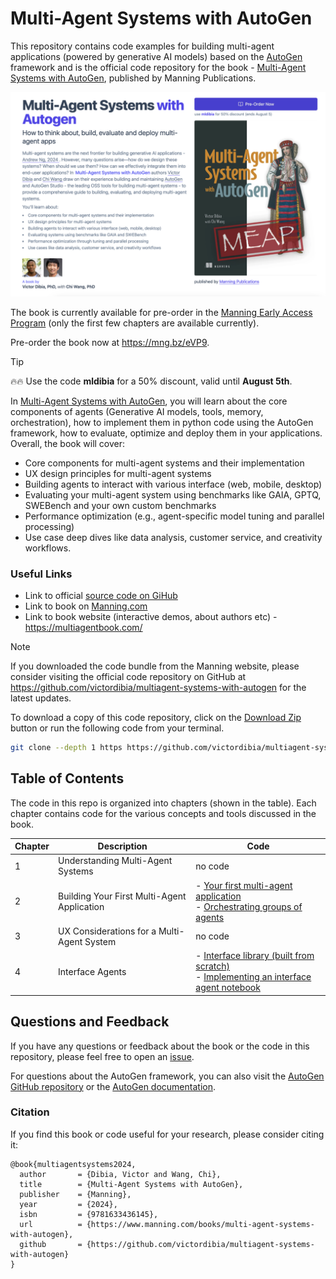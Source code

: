 # Multi-Agent Systems with AutoGen

This repository contains code examples for building multi-agent applications (powered by generative AI models) based on the [AutoGen](https://github.com/microsoft/autogen) framework and is the official code repository for the book - [Multi-Agent Systems with AutoGen](https://mng.bz/eVP9), published by Manning Publications.

[![Multi-Agent Systems with AutoGen Manning Early Access Program](/docs/images/bookcover.png)](https://mng.bz/eVP9)

The book is currently available for pre-order in the [Manning Early Access Program](https://mng.bz/eVP9) (only the first few chapters are available currently).

Pre-order the book now at https://mng.bz/eVP9.

> [!TIP]
> 🔥🔥 Use the code **mldibia** for a 50% discount, valid until **August 5th**.

In [Multi-Agent Systems with AutoGen](https://mng.bz/eVP9), you will learn about the core components of agents (Generative AI models, tools, memory, orchestration), how to implement them in python code using the AutoGen framework, how to evaluate, optimize and deploy them in your applications. Overall, the book will cover:

- Core components for multi-agent systems and their implementation
- UX design principles for multi-agent systems
- Building agents to interact with various interface (web, mobile, desktop)
- Evaluating your multi-agent system using benchmarks like GAIA, GPTQ, SWEBench and your own custom benchmarks
- Performance optimization (e.g., agent-specific model tuning and parallel processing)
- Use case deep dives like data analysis, customer service, and creativity workflows.

### Useful Links

- Link to official [source code on GiHub](https://github.com/victordibia/multiagent-systems-with-autogen)
- Link to book on [Manning.com](https://mng.bz/eVP9)
- Link to book website (interactive demos, about authors etc) - https://multiagentbook.com/

> [!NOTE]
> If you downloaded the code bundle from the Manning website, please consider visiting the official code repository on GitHub at https://github.com/victordibia/multiagent-systems-with-autogen for the latest updates.

To download a copy of this code repository, click on the [Download Zip](https://github.com/victordibia/multiagent-systems-with-autogen/archive/refs/heads/main.zip) button or run the following code from your terminal.

```bash
git clone --depth 1 https https://github.com/victordibia/multiagent-systems-with-autogen.git
```

## Table of Contents

The code in this repo is organized into chapters (shown in the table). Each chapter contains code for the various concepts and tools discussed in the book.

<!-- chapter, description, code links
1. Understanding Multi-Agent Systems.  no code
2. Building Your First Multi-Agent Application /ch02
3. UX Considerations for a Multi-Agent System no code
  -->

| Chapter | Description                                 | Code                                                                                                                                            |
| ------- | ------------------------------------------- | ----------------------------------------------------------------------------------------------------------------------------------------------- |
| 1       | Understanding Multi-Agent Systems           | no code                                                                                                                                         |
| 2       | Building Your First Multi-Agent Application | - [Your first multi-agent application](/ch02/ch2_first_application.ipynb) <br> - [Orchestrating groups of agents](/ch02/ch2_agent_groups.ipynb) |
| 3       | UX Considerations for a Multi-Agent System  | no code                                                                                                                                         |
| 4       | Interface Agents                            | - [Interface library (built from scratch)](/src/interface) <br> - [Implementing an interface agent notebook](/ch04/interface_agents.ipynb)      |

## Questions and Feedback

If you have any questions or feedback about the book or the code in this repository, please feel free to open an [issue]().

For questions about the AutoGen framework, you can also visit the [AutoGen GitHub repository](https://github.com/microsoft/autogen) or the [AutoGen documentation](https://microsoft.github.io/autogen/).

### Citation

If you find this book or code useful for your research, please consider citing it:

```
@book{multiagentsystems2024,
  author       = {Dibia, Victor and Wang, Chi},
  title        = {Multi-Agent Systems with AutoGen},
  publisher    = {Manning},
  year         = {2024},
  isbn         = {9781633436145},
  url          = {https://www.manning.com/books/multi-agent-systems-with-autogen},
  github       = {https://github.com/victordibia/multiagent-systems-with-autogen}
}
```
